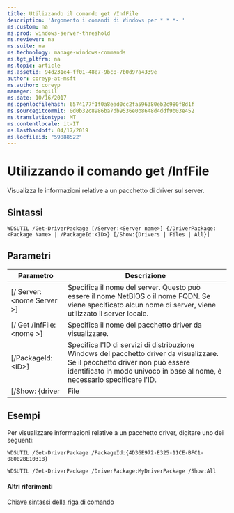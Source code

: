 ```yaml
---
title: Utilizzando il comando get /InfFile
description: 'Argomento i comandi di Windows per * * *- '
ms.custom: na
ms.prod: windows-server-threshold
ms.reviewer: na
ms.suite: na
ms.technology: manage-windows-commands
ms.tgt_pltfrm: na
ms.topic: article
ms.assetid: 94d231e4-ff01-48e7-9bc8-7b0d97a4339e
author: coreyp-at-msft
ms.author: coreyp
manager: dongill
ms.date: 10/16/2017
ms.openlocfilehash: 6574177f1f0a8ead0cc2fa596380eb2c980f8d1f
ms.sourcegitcommit: 0d0b32c8986ba7db9536e0b8648d4ddf9b03e452
ms.translationtype: MT
ms.contentlocale: it-IT
ms.lasthandoff: 04/17/2019
ms.locfileid: "59888522"
---
```

# <a name="using-the-get-driverpackage-command"></a>Utilizzando il comando get /InfFile



Visualizza le informazioni relative a un pacchetto di driver sul server.

## <a name="syntax"></a>Sintassi

```
WDSUTIL /Get-DriverPackage [/Server:<Server name>] {/DriverPackage:<Package Name> | /PackageId:<ID>} [/Show:{Drivers | Files | All}]
```

## <a name="parameters"></a>Parametri

|Parametro|Descrizione|
|---------|-----------|
|[/ Server:\<nome Server >]|Specifica il nome del server. Questo può essere il nome NetBIOS o il nome FQDN. Se viene specificato alcun nome di server, viene utilizzato il server locale.|
|[/ Get /InfFile:\<nome >]|Specifica il nome del pacchetto driver da visualizzare.|
|[/PackageId:\<ID>]|Specifica l'ID di servizi di distribuzione Windows del pacchetto driver da visualizzare. Se il pacchetto driver non può essere identificato in modo univoco in base al nome, è necessario specificare l'ID.|
|[/Show: {driver | File | All}]|Indica le informazioni da visualizzare (se specificato). Se **/Mostra** non viene specificato, il valore predefinito è per restituire solo i driver dei metadati del pacchetto. **I driver** Visualizza tutti i driver nel pacchetto. **File** consente di visualizzare l'elenco dei file nel pacchetto. **Tutti i** consente di visualizzare i driver, file e metadati.|

## <a name="BKMK_examples"></a>Esempi

Per visualizzare informazioni relative a un pacchetto driver, digitare uno dei seguenti:
```
WDSUTIL /Get-DriverPackage /PackageId:{4D36E972-E325-11CE-BFC1-08002BE10318}
```
```
WDSUTIL /Get-DriverPackage /DriverPackage:MyDriverPackage /Show:All
```

#### <a name="additional-references"></a>Altri riferimenti

[Chiave sintassi della riga di comando](command-line-syntax-key.md)